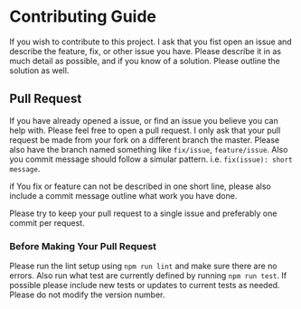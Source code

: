 # Contributing Guide

If you wish to contribute to this project. I ask that you fist open an issue and describe the feature, fix,
or other issue you have. Please describe it in as much detail as possible, and if you know of a solution. Please
outline the solution as well.

## Pull Request

If you have already opened a issue, or find an issue you believe you can help with. Please feel free to open a pull request.
I only ask that your pull request be made from your fork on a different branch the master. Please also have the branch named
something like `fix/issue`, `feature/issue`. Also you commit message should follow a simular pattern. i.e.
`fix(issue): short message`.

if You fix or feature can not be described in one short line, please also include a commit message outline what work you have
done.

Please try to keep your pull request to a single issue and preferably one commit per request.

### Before Making Your Pull Request

Please run the lint setup using `npm run lint` and make sure there are no errors. Also run what test are currently defined by
running `npm run test`. If possible please include new tests or updates to current tests as needed. Please do not modify
the version number.
